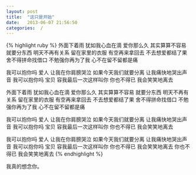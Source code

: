 ```yaml
---
layout: post
title:  "这只是开始"
date:   2013-06-07 21:56:50
categories:  /
---
```


{% highlight ruby %}
外面下着雨
犹如我心血在滴
爱你那么久
其实算算不容易
就要分东西
明天不再有关系
留在家里的衣服
有空再来拿回去
不去想爱都结了果
舍不得拼命找借口
不勉强你再为了我
心不在留不留都是痛
 
我可以抱你吗 爱人
让我在你肩膀哭泣
如果今天我们就要分离
让我痛快地哭出声音
我可以抱你吗 宝贝
容我最后一次这样叫你
你也不得已
我会笑笑地离去
 
外面下着雨
犹如我心血在滴
爱你那么久
其实算算不容易
就要分东西
明天不再有关系
留在家里的衣服
有空再来拿回去
不去想爱都结了果
舍不得拼命找借口
不勉强你再为了我
心不在留不留都是痛
 
我可以抱你吗 爱人
让我在你肩膀哭泣
如果今天我们就要分离
让我痛快地哭出声音
我可以抱你吗 宝贝
容我最后一次这样叫你
你也不得已
我会笑笑地离去
 
我可以抱你吗 爱人
让我在你肩膀哭泣
如果今天我们就要分离
让我痛快地哭出声音
我可以抱你吗 宝贝
容我最后一次这样叫你
你也不得已
我会笑笑地离去
你也不得已
我会笑笑地离去
{% endhighlight %}

我真的想念你。
